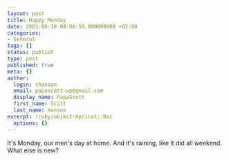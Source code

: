 ```yaml
---
layout: post
title: Happy Monday
date: 2001-06-18 08:06:59.000000000 +02:00
categories:
- General
tags: []
status: publish
type: post
published: true
meta: {}
author:
  login: shanson
  email: papascott-wp@gmail.com
  display_name: PapaScott
  first_name: Scott
  last_name: Hanson
excerpt: !ruby/object:Hpricot::Doc
  options: {}
---
```

<p>It's Monday, our men's day at home. And it's raining, like it did all weekend. What else is new?</p>
